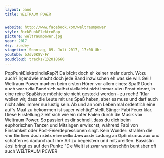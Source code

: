 ```yaml
---
layout: band
title: WELTRAUM POWER


website: http://www.facebook.com/weltraumpower
style: RockPunkElektroRap
picture: weltraumpower.jpg
year: 2017
day: sunday
stagetime: Sonntag, 09. Juli 2017, 17:00 Uhr
youtube: bJsv0K8V-FY
soudcloud: tracks/132018660
---
```

PopPunkElektroIndieRap?! Da blickt doch eh keiner mehr durch. Wozu auch? Irgendwie macht doch jede Band inzwischen eh was sie will. Geil! Weltraum Power machen beim ersten Hören vor allem eines: Spaß! Doch auch wenn die Band sich selbst vielleicht nicht immer allzu Ernst nimmt, in eine reine Spaßkiste möchte sie nicht gesteckt werden – zu recht! "Klar wollen wir, dass die Leute mit uns Spaß haben, aber es muss und darf auch nicht alles immer nur lustig sein. Ab und an vom Leben mal ordentlich eine auf´s Maul zu bekommen ist super wichtig!" stellt Sänger Fabi Feuer klar. Diese Einstellung zieht sich wie ein roter Faden durch die Musik von Weltraum Power. So passiert es dir schnell, dass du dich beim euphorischen Tanzen und Mitsingen erwischst, während Fabi von Einsamkeit oder Post-Feierdepressionen singt. Kein Wunder: strahlen die vier Berliner doch stets eine selbstbewusste Ladung an Optimismus aus und schaffen es dadurch auf ihre Art zu begeistern und mitzureißen. Bassistin Josi bringt es auf den Punkt: "Die Welt ist zwar wunderschön bunt aber oft auch WELTRAUM POWER
